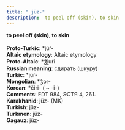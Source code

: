 ```yaml
---
title: " jüz-"
description:  to peel off (skin), to skin
---
```

<strong> to peel off (skin), to skin</strong><br><br>
<strong>Proto-Turkic</strong>:  *jüŕ-<br>
<strong>Altaic etymology</strong>:  Altaic etymology<br>
<strong> Proto-Altaic</strong>:  *ǯi̯uŕi<br>
<strong>Russian meaning</strong>:  сдирать (шкуру)<br>
<strong>Turkic</strong>:  *jüŕ-<br>
<strong>Mongolian</strong>:  *ǯor-<br>
<strong>Korean</strong>:  *čɨrɨ- ( ~ -i-)<br>
<strong>Comments</strong>:  EDT 984, ЭСТЯ 4, 261.<br>
<strong>Karakhanid</strong>:  jüz- (MK)<br>
<strong>Turkish</strong>:  jüz-<br>
<strong>Turkmen</strong>:  jüz-<br>
<strong>Gagauz</strong>:  jüz-<br>


